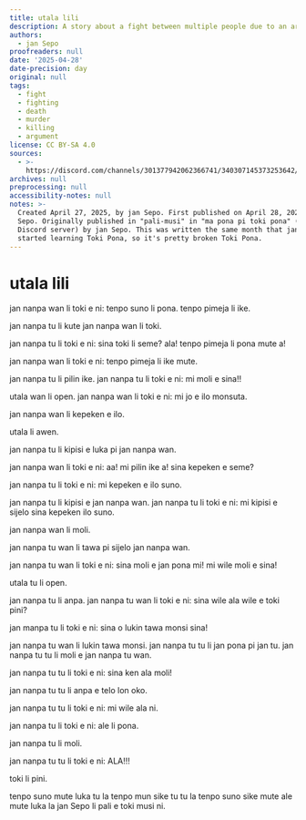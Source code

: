 ```yaml
---
title: utala lili
description: A story about a fight between multiple people due to an argument.
authors:
  - jan Sepo
proofreaders: null
date: '2025-04-28'
date-precision: day
original: null
tags:
  - fight
  - fighting
  - death
  - murder
  - killing
  - argument
license: CC BY-SA 4.0
sources:
  - >-
    https://discord.com/channels/301377942062366741/340307145373253642/1366176767307415615
archives: null
preprocessing: null
accessibility-notes: null
notes: >-
  Created April 27, 2025, by jan Sepo. First published on April 28, 2025, by jan
  Sepo. Originally published in "pali-musi" in "ma pona pi toki pona" (the
  Discord server) by jan Sepo. This was written the same month that jan Sepo
  started learning Toki Pona, so it's pretty broken Toki Pona.
---
```


# utala lili

jan nanpa wan li toki e ni: tenpo suno li pona. tenpo pimeja li ike.

jan nanpa tu li kute jan nanpa wan li toki.

jan nanpa tu li toki e ni: sina toki li seme? ala! tenpo pimeja li pona mute a!

jan nanpa wan li toki e ni: tenpo pimeja li ike mute.

jan nanpa tu li pilin ike. jan nanpa tu li toki e ni: mi moli e sina!!

utala wan li open. jan nanpa wan li toki e ni: mi jo e ilo monsuta.

jan nanpa wan li kepeken e ilo.

utala li awen.

jan nanpa tu li kipisi e luka pi jan nanpa wan.

jan nanpa wan li toki e ni: aa! mi pilin ike a! sina kepeken e seme?

jan nanpa tu li toki e ni: mi kepeken e ilo suno.

jan nanpa tu li kipisi e jan nanpa wan. jan nanpa tu li toki e ni: mi kipisi e sijelo sina kepeken ilo suno.

jan nanpa wan li moli.

jan nanpa tu wan li tawa pi sijelo jan nanpa wan.

jan nanpa tu wan li toki e ni: sina moli e jan pona mi! mi wile moli e sina!

utala tu li open.

jan nanpa tu li anpa. jan nanpa tu wan li toki e ni: sina wile ala wile e toki pini?

jan manpa tu li toki e ni: sina o lukin tawa monsi sina!

jan nanpa tu wan li lukin tawa monsi. jan nanpa tu tu li jan pona pi jan tu. jan nanpa tu tu li moli e jan nanpa tu wan.

jan nanpa tu tu li toki e ni: sina ken ala moli!

jan nanpa tu tu li anpa e telo lon oko.

jan nanpa tu tu li toki e ni: mi wile ala ni.

jan nanpa tu li toki e ni: ale li pona.

jan nanpa tu li moli.

jan nanpa tu tu li toki e ni: ALA!!!

toki li pini.

tenpo suno mute luka tu la tenpo mun sike tu tu la tenpo suno sike mute ale mute luka la jan Sepo li pali e toki musi ni.
